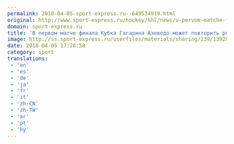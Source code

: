 ```yaml
---
permalink: 2018-04-05-sport-express.ru--649534919.html
original: http://www.sport-express.ru/hockey/khl/news/v-pervom-matche-finala-kubka-gagarina-azevedo-mozhet-povtorit-rekord-khl-1392808/
domain: sport-express.ru
title: 'В первом матче финала Кубка Гагарина Азеведо может повторить рекорд КХЛ'
image: http://ss.sport-express.ru/userfiles/materials/sharing/139/1392808.jpg
date: 2018-04-05 17:28:58
category: sport
translations: 
 - 'en'
 - 'es'
 - 'de'
 - 'ja'
 - 'fr'
 - 'it'
 - 'zh-CN'
 - 'zh-TW'
 - 'ar'
 - 'pt'
 - 'hy'
---
```


